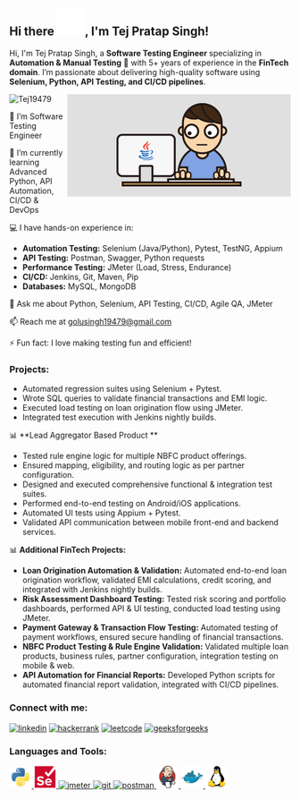 <h2>Hi there <img height="50" alt="GIF" src="https://github.com/bcasazharuddin/bcasazharuddin/blob/main/image/hello.gif" />, I'm Tej Pratap Singh!</h2>

<p>Hi, I'm Tej Pratap Singh, a <strong>Software Testing Engineer</strong> specializing in <strong>Automation & Manual Testing</strong> 🚀 with 5+ years of experience in the <strong>FinTech domain</strong>. I’m passionate about delivering high-quality software using <strong>Selenium, Python, API Testing, and CI/CD pipelines</strong>.</p> 

<img align="right" alt="testing" width="400" src="https://github.com/bcasazharuddin/bcasazharuddin/blob/main/image/logo.gif"/> 

<p align="left"> <img src="https://komarev.com/ghpvc/?username=Tej19479&label=Profile%20views&color=0e75b6&style=flat" alt="Tej19479" /> </p>

🔭 I’m  Software Testing Engineer  

🌱 I’m currently learning Advanced Python, API Automation, CI/CD & DevOps  

💻 I have hands-on experience in:

- **Automation Testing:** Selenium (Java/Python), Pytest, TestNG, Appium  
- **API Testing:** Postman, Swagger, Python requests  
- **Performance Testing:** JMeter (Load, Stress, Endurance)  
- **CI/CD:** Jenkins, Git, Maven, Pip  
- **Databases:** MySQL, MongoDB  

💬 Ask me about Python, Selenium, API Testing, CI/CD, Agile QA, JMeter  

📫 Reach me at golusingh19479@gmail.com  

⚡ Fun fact: I love making testing fun and efficient!  

<h3 align="left">Projects:</h3>

- Automated regression suites using Selenium + Pytest.  
- Wrote SQL queries to validate financial transactions and EMI logic.  
- Executed load testing on loan origination flow using JMeter.  
- Integrated test execution with Jenkins nightly builds.  

📊 **Lead Aggregator Based Product **  

- Tested rule engine logic for multiple NBFC product offerings.  
- Ensured mapping, eligibility, and routing logic as per partner configuration.  
- Designed and executed comprehensive functional & integration test suites.  
- Performed end-to-end testing on Android/iOS applications.  
- Automated UI tests using Appium + Pytest.  
- Validated API communication between mobile front-end and backend services.  

📊 **Additional FinTech Projects:**  

- **Loan Origination Automation & Validation:** Automated end-to-end loan origination workflow, validated EMI calculations, credit scoring, and integrated with Jenkins nightly builds.  
- **Risk Assessment Dashboard Testing:** Tested risk scoring and portfolio dashboards, performed API & UI testing, conducted load testing using JMeter.  
- **Payment Gateway & Transaction Flow Testing:** Automated testing of payment workflows, ensured secure handling of financial transactions.  
- **NBFC Product Testing & Rule Engine Validation:** Validated multiple loan products, business rules, partner configuration, integration testing on mobile & web.  
- **API Automation for Financial Reports:** Developed Python scripts for automated financial report validation, integrated with CI/CD pipelines.  

<h3 align="left">Connect with me:</h3> 
<p align="left"> 
<a href="https://www.linkedin.com/in/tej-singh-311aa5141" target="blank"><img align="center" src="https://raw.githubusercontent.com/rahuldkjain/github-profile-readme-generator/master/src/images/icons/Social/linked-in-alt.svg" alt="linkedin" height="30" width="40" /></a> 
<a href="https://www.hackerrank.com/" target="blank"><img align="center" src="https://raw.githubusercontent.com/rahuldkjain/github-profile-readme-generator/master/src/images/icons/Social/hackerrank.svg" alt="hackerrank" height="30" width="40" /></a> 
<a href="https://leetcode.com/u/golusingh19479/" target="blank"><img align="center" src="https://raw.githubusercontent.com/rahuldkjain/github-profile-readme-generator/master/src/images/icons/Social/leet-code.svg" alt="leetcode" height="30" width="40" /></a> 
<a href="https://auth.geeksforgeeks.org/user/" target="blank"><img align="center" src="https://raw.githubusercontent.com/rahuldkjain/github-profile-readme-generator/master/src/images/icons/Social/geeks-for-geeks.svg" alt="geeksforgeeks" height="30" width="40" /></a> 
</p>

<h3 align="left">Languages and Tools:</h3> 
<p align="left"> 
<a href="https://www.python.org/" target="_blank" rel="noreferrer"> <img src="https://raw.githubusercontent.com/devicons/devicon/master/icons/python/python-original.svg" alt="python" width="40" height="40"/> </a>
<a href="https://www.selenium.dev/" target="_blank" rel="noreferrer"> <img src="https://raw.githubusercontent.com/devicons/devicon/master/icons/selenium/selenium-original.svg" alt="selenium" width="40" height="40"/> </a> 
<a href="https://jmeter.apache.org/" target="_blank" rel="noreferrer"> <img src="https://raw.githubusercontent.com/devicons/devicon/master/icons/apachejmeter/apachejmeter-original-wordmark.svg" alt="jmeter" width="40" height="40"/> </a> 
<a href="https://git-scm.com/" target="_blank" rel="noreferrer"> <img src="https://www.vectorlogo.zone/logos/git-scm/git-scm-icon.svg" alt="git" width="40" height="40"/> </a> 
<a href="https://www.postman.com/" target="_blank" rel="noreferrer"> <img src="https://www.vectorlogo.zone/logos/getpostman/getpostman-icon.svg" alt="postman" width="40" height="40"/> </a> 
<a href="https://www.jenkins.io/" target="_blank" rel="noreferrer"> <img src="https://raw.githubusercontent.com/devicons/devicon/master/icons/jenkins/jenkins-original.svg" alt="jenkins" width="40" height="40"/> </a> 
<a href="https://www.docker.com/" target="_blank" rel="noreferrer"> <img src="https://raw.githubusercontent.com/devicons/devicon/master/icons/docker/docker-original.svg" alt="docker" width="40" height="40"/> </a> 
<a href="https://www.linux.org/" target="_blank" rel="noreferrer"> <img src="https://raw.githubusercontent.com/devicons/devicon/master/icons/linux/linux-original.svg" alt="linux" width="40" height="40"/> </a> 
</p>
